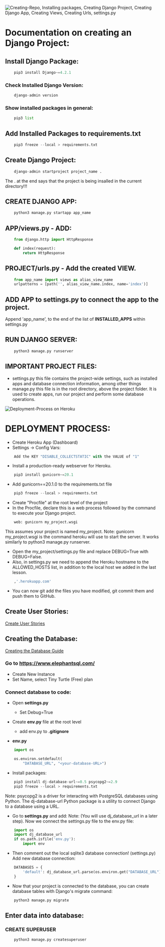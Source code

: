 
![Creating-Repo, Installing packages, Creating Django Project, Creating Django App, Creating Views, Creating Urls, settings.py](https://learn.codeinstitute.net/courses/course-v1:CodeInstitute+FSD101_WTS+2023_Q3/courseware/16383559f48c4ae4a69e9e9149914729/d5d0251c90ab4dc5b7fc81bb7ac368d2)

# Documentation on creating an Django Project:

## Install Django Package:
```python
    pip3 install Django~=4.2.1
```
### Check Installed Django Version:
```python
    django-admin version
```
### Show installed packages in general:
```python
    pip3 list
```

## Add Installed Packages to requirements.txt
```python
    pip3 freeze --local > requirements.txt
```

## Create Django Project:
```python
    django-admin startproject project_name .
```
The . at the end says that the project is being insalled in the current directory!!!

## CREATE DJANGO APP:
```python
    python3 manage.py startapp app_name
```

## APP/views.py - ADD:
```python
    from django.http import HttpResponse

    def index(request):
        return HttpResponse
```

## PROJECT/urls.py - Add the created VIEW. 
```python
    from app_name import views as alias_view_name
    urlpatterns = [path('', alias_view_name.index, name='index')]
```

## ADD APP to settings.py to connect the app to the project. 
Append 'app_name', to the end of the list of **INSTALLED_APPS** within settings.py

## RUN DJANGO SERVER:
```python
    python3 manage.py runserver
```

## IMPORTANT PROJECT FILES:
* settings.py 
    this file contains the project-wide settings, 
    such as installed apps and database connection information, among other things
* manage.py
     this file is in the root directory, above the project folder. 
     It is used to create apps, run our project and perform some database operations.


![Deployment-Process on Heroku](https://learn.codeinstitute.net/courses/course-v1:CodeInstitute+FSD101_WTS+2023_Q3/courseware/16383559f48c4ae4a69e9e9149914729/00d6fcc7568c48dea6eb2f89ee0d0a3a)

# DEPLOYMENT PROCESS:
* Create Heroku App (Dashboard)
* Settings -> Config Vars:
```python
    Add the KEY "DISABLE_COLLECTSTATIC" with the VALUE of "1"
```
* Install a production-ready webserver for Heroku.
```python
    pip3 install gunicorn~=20.1
```
* Add gunicorn==20.1.0 to the requirements.txt file
```python
    pip3 freeze --local > requirements.txt
```
* Create "Procfile" at the root level of the project
* In the Procfile, declare this is a web process followed by the command to execute your Django project.
```python
    web: gunicorn my_project.wsgi
```
This assumes your project is named my_project.
Note: gunicorn my_project.wsgi is the command heroku will use to start the server. 
It works similarly to python3 manage.py runserver.

* Open the my_project/settings.py file and replace DEBUG=True with DEBUG=False.
* Also, in settings.py we need to append the Heroku hostname to the ALLOWED_HOSTS list, in addition to the local host we added in the last lesson.
```python
    ,'.herokuapp.com'
```
* You can now git add the files you have modified, git commit them and push them to GitHub. 


## Create User Stories:
[Create User Stories](https://learn.codeinstitute.net/courses/course-v1:CodeInstitute+FSD101_WTS+2023_Q3/courseware/56a2da0940b4411d8a38c2b093a22c60/4565659a34d648b8b8edd063c3182180/)



## Creating the Database:
[Creating the Database Guide](https://learn.codeinstitute.net/courses/course-v1:CodeInstitute+FSD101_WTS+2023_Q3/courseware/56a2da0940b4411d8a38c2b093a22c60/ed8c75412c784bbba17988f7efbe037b/)


### Go to https://www.elephantsql.com/
- Create New Instance
- Set Name, select Tiny Turtle (Free) plan

### Connect database to code:
* Open **settings.py**
    * Set Debug=True

* Create **env.py** file at the root level 
    * add env.py to **.gitignore**

* **env.py** 
```python
    import os

    os.environ.setdefault(
        "DATABASE_URL", "<your-database-URL>")
```

* Install packages:
```python
    pip3 install dj-database-url~=0.5 psycopg2~=2.9
    pip3 freeze --local > requirements.txt
```
Note: psycopg2 is a driver for interacting with PostgreSQL databases using Python. The dj-database-url Python package is a utility to connect Django to a database using a URL.

* Go to **settings.py** and add:
Note: 
(You will use dj_database_url in a later step). 
Now we connect the settings.py file to the env.py file:
```python
    import os
    import dj_database_url
    if os.path.isfile('env.py'):
        import env
```

* Then comment out the local sqlite3 database connection! (settings.py)
Add new database connection:
```python
    DATABASES = { 
        'default': dj_database_url.parse(os.environ.get("DATABASE_URL"))
    }
```

* Now that your project is connected to the database, 
you can create database tables with Django's migrate command:
```python
    python3 manage.py migrate
```


## Enter data into database:

### CREATE SUPERUSER
```python
    python3 manage.py createsuperuser
```

